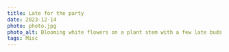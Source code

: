 ```yaml
---
title: Late for the party
date: 2023-12-14
photo: photo.jpg
photo_alt: Blooming white flowers on a plant stem with a few late buds
tags: Misc
---
```

